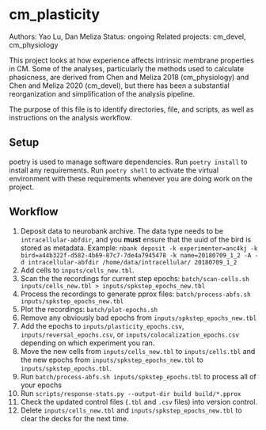 
# cm_plasticity

Authors: Yao Lu, Dan Meliza
Status: ongoing
Related projects: cm_devel, cm_physiology

This project looks at how experience affects intrinsic membrane properties in CM. Some of the analyses, particularly the methods used to calculate phasicness, are derived from Chen and Meliza 2018 (cm_physiology) and Chen and Meliza 2020 (cm_devel), but there has been a substantial reorganization and simplification of the analysis pipeline.

The purpose of this file is to identify directories, file, and scripts, as well as instructions on the analysis workflow.

## Setup

poetry is used to manage software dependencies. Run `poetry install` to install any requirements. Run `poetry shell` to activate the virtual environment with these requirements whenever you are doing work on the project.

## Workflow

1. Deposit data to neurobank archive. The data type needs to be `intracellular-abfdir`, and you **must** ensure that the uuid of the bird is stored as metadata. Example: `nbank deposit -k experimenter=anc4kj -k bird=a44b322f-d582-4b69-87c7-7de4a7945478 -k name=20180709_1_2 -A -d intracellular-abfdir /home/data/intracellular/ 20180709_1_2`
2. Add cells to `inputs/cells_new.tbl`.
3. Scan the the recordings for current step epochs: `batch/scan-cells.sh inputs/cells_new.tbl > inputs/spkstep_epochs_new.tbl`
4. Process the recordings to generate pprox files: `batch/process-abfs.sh inputs/spkstep_epochs_new.tbl`
5. Plot the recordings: `batch/plot-epochs.sh`
6. Remove any obviously bad epochs from `inputs/spkstep_epochs_new.tbl`
7. Add the epochs to `inputs/plasticity_epochs.csv`, `inputs/reversal_epochs.csv`, or `inputs/colocalization_epochs.csv` depending on which experiment you ran.
8. Move the new cells from `inputs/cells_new.tbl` to `inputs/cells.tbl` and the new epochs from `inputs/spkstep_epochs_new.tbl` to `inputs/spkstep_epochs.tbl`. 
9. Run `batch/process-abfs.sh inputs/spkstep_epochs.tbl` to process all of your epochs
10. Run `scripts/response-stats.py --output-dir build build/*.pprox`
10. Check the updated control files (`.tbl` and `.csv` files) into version control.
11. Delete `inputs/cells_new.tbl` and `inputs/spkstep_epochs_new.tbl` to clear the decks for the next time.

